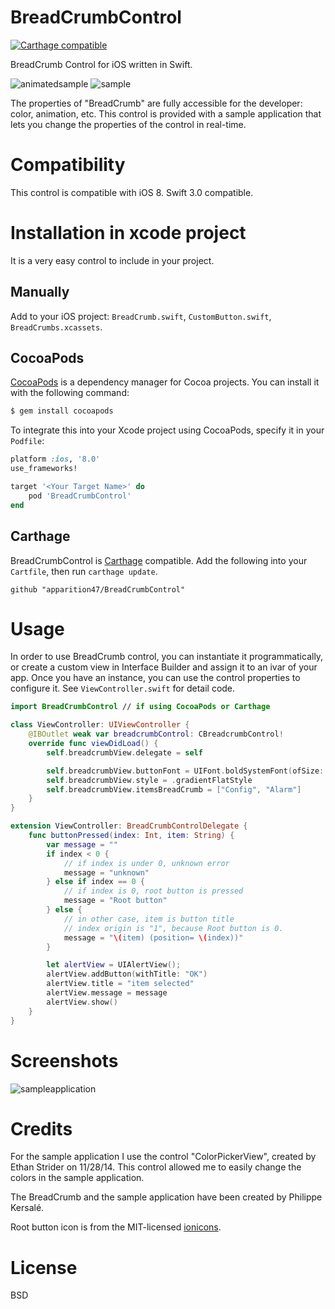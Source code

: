 # BreadCrumbControl
[![Carthage compatible](https://img.shields.io/badge/Carthage-compatible-4BC51D.svg?style=flat)](https://github.com/Carthage/Carthage)

BreadCrumb Control for iOS written in Swift.

![animatedsample](https://user-images.githubusercontent.com/3298414/29718787-d5afe59c-89ee-11e7-8a03-88c92656265e.gif)
![sample](https://cloud.githubusercontent.com/assets/16086042/11485915/14c29ff4-97b6-11e5-9674-ff2c83a675e9.jpg)

The properties of "BreadCrumb" are fully accessible for the developer: color, animation, etc.
This control is provided with a sample application that lets you change the properties of the control in real-time.


# Compatibility

This control is compatible with iOS 8. Swift 3.0 compatible.


# Installation in xcode project

It is a very easy control to include in your project.

## Manually

Add to your iOS project: `BreadCrumb.swift`, `CustomButton.swift`, `BreadCrumbs.xcassets`.

## CocoaPods

[CocoaPods](http://cocoapods.org/) is a dependency manager for Cocoa projects. You can install it with the following command:

```bash
$ gem install cocoapods
```

To integrate this into your Xcode project using CocoaPods, specify it in your `Podfile`:

```ruby
platform :ios, '8.0'
use_frameworks!

target '<Your Target Name>' do
    pod 'BreadCrumbControl'
end
```

## Carthage

BreadCrumbControl is [Carthage](https://github.com/Carthage/Carthage/) compatible.
Add the following into your `Cartfile`, then run `carthage update`.

```
github "apparition47/BreadCrumbControl"
```

# Usage

In order to use BreadCrumb control, you can instantiate it programmatically, or create a custom view in Interface Builder and assign it to an ivar of your app. Once you have an instance, you can use the control properties to configure it.
See `ViewController.swift` for detail code.

```swift
import BreadCrumbControl // if using CocoaPods or Carthage 

class ViewController: UIViewController {
	@IBOutlet weak var breadcrumbControl: CBreadcrumbControl!
	override func viewDidLoad() {
        self.breadcrumbView.delegate = self

        self.breadcrumbView.buttonFont = UIFont.boldSystemFont(ofSize: 16)
        self.breadcrumbView.style = .gradientFlatStyle
		self.breadcrumbView.itemsBreadCrumb = ["Config", "Alarm"]
	}
}

extension ViewController: BreadCrumbControlDelegate {
    func buttonPressed(index: Int, item: String) {
        var message = ""
        if index < 0 {
            // if index is under 0, unknown error
            message = "unknown"
        } else if index == 0 {
            // if index is 0, root button is pressed
            message = "Root button"
        } else {
            // in other case, item is button title
            // index origin is "1", because Root button is 0.
            message = "\(item) (position= \(index))"
        }

        let alertView = UIAlertView();
        alertView.addButton(withTitle: "OK")
        alertView.title = "item selected"
        alertView.message = message
        alertView.show()
    }
}
```


# Screenshots

![sampleapplication](https://cloud.githubusercontent.com/assets/16086042/11486079/09e7d904-97b7-11e5-9cd5-e0a7e4888bfe.jpg)

# Credits

For the sample application I use the control "ColorPickerView", created by Ethan Strider on 11/28/14. This control allowed me to easily change the colors in the sample application.

The BreadCrumb and the sample application have been created by Philippe Kersalé.

Root button icon is from the MIT-licensed [ionicons](http://ionicons.com).

# License

BSD
